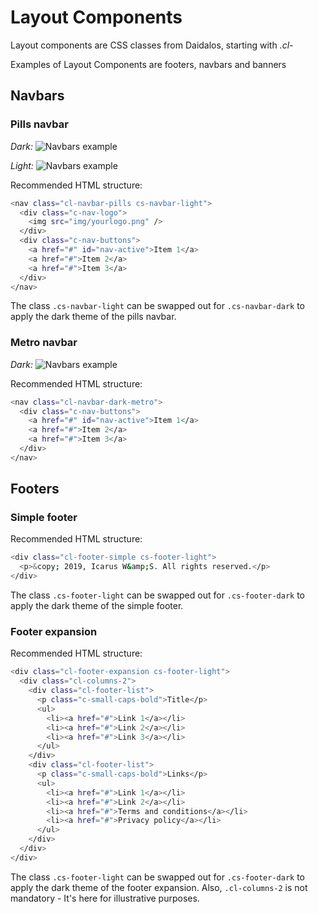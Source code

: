 # Layout Components

Layout components are CSS classes from Daidalos, starting with _.cl-_

Examples of Layout Components are footers, navbars and banners

## Navbars

### Pills navbar
_Dark:_
![Navbars example](https://jessetraas.ostrealyceum.net/px/git-icarus/img/c-navbar-pills-dark.png)

_Light:_
![Navbars example](https://jessetraas.ostrealyceum.net/px/git-icarus/img/c-navbar-pills-light.png)

Recommended HTML structure:
```sh
<nav class="cl-navbar-pills cs-navbar-light">
  <div class="c-nav-logo">
    <img src="img/yourlogo.png" />
  </div>
  <div class="c-nav-buttons">
    <a href="#" id="nav-active">Item 1</a>
    <a href="#">Item 2</a>
    <a href="#">Item 3</a>
  </div>
</nav>
```
The class `.cs-navbar-light` can be swapped out for `.cs-navbar-dark` to apply the dark theme of the pills navbar.

### Metro navbar
_Dark:_
![Navbars example](https://jessetraas.ostrealyceum.net/px/git-icarus/img/c-navbar-metro.png)

Recommended HTML structure:
```sh
<nav class="cl-navbar-dark-metro">
  <div class="c-nav-buttons">
    <a href="#" id="nav-active">Item 1</a>
    <a href="#">Item 2</a>
    <a href="#">Item 3</a>
  </div>
</nav>
```

## Footers

### Simple footer
Recommended HTML structure:
```sh
<div class="cl-footer-simple cs-footer-light">
  <p>&copy; 2019, Icarus W&amp;S. All rights reserved.</p>
</div>
```
The class `.cs-footer-light` can be swapped out for `.cs-footer-dark` to apply the dark theme of the simple footer.

### Footer expansion
Recommended HTML structure:
```sh
<div class="cl-footer-expansion cs-footer-light">
  <div class="cl-columns-2">
    <div class="cl-footer-list">
      <p class="c-small-caps-bold">Title</p>
      <ul>
        <li><a href="#">Link 1</a></li>
        <li><a href="#">Link 2</a></li>
        <li><a href="#">Link 3</a></li>
      </ul>
    </div>
    <div class="cl-footer-list">
      <p class="c-small-caps-bold">Links</p>
      <ul>
        <li><a href="#">Link 1</a></li>
        <li><a href="#">Link 2</a></li>
        <li><a href="#">Terms and conditions</a></li>
        <li><a href="#">Privacy policy</a></li>
      </ul>
    </div>
  </div>
</div>
```
The class `.cs-footer-light` can be swapped out for `.cs-footer-dark` to apply the dark theme of the footer expansion.
Also, `.cl-columns-2` is not mandatory - It's here for illustrative purposes.
